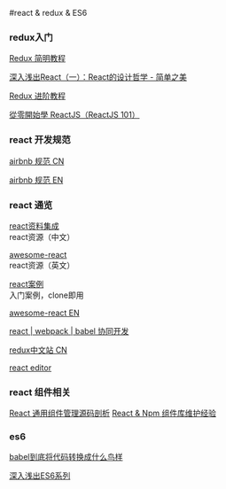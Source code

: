 #react & redux & ES6

### redux入门

[Redux 简明教程](https://github.com/kenberkeley/redux-simple-tutorial)

[深入浅出React（一）：React的设计哲学 - 简单之美](http://www.infoq.com/cn/articles/react-art-of-simplity)

[Redux 进阶教程](https://github.com/kenberkeley/redux-simple-tutorial/blob/master/redux-advanced-tutorial.md)

[從零開始學 ReactJS（ReactJS 101）](https://www.gitbook.com/book/kdchang/react101/details)



### react 开发规范

[airbnb 规范 CN](https://zhuanlan.zhihu.com/p/20616464)

[airbnb 规范 EN](https://github.com/airbnb/javascript/tree/master/react)

### react 通览

[react资料集成](https://github.com/ele828/react-native-guide)<br>
react资源（中文）

[awesome-react](https://github.com/enaqx/awesome-react)<br>
react资源（英文）

[react案例](https://github.com/zhangmengxue/React-Learning)<br>
入门案例，clone即用

[awesome-react EN](https://github.com/enaqx/awesome-react)

[react | webpack | babel 协同开发](http://rhadow.github.io/2015/04/02/webpack-workflow/)<br>

[redux中文站 CN](http://cn.redux.js.org/)

[react editor](http://www.jianshu.com/p/66d8abdffdea)


### react 组件相关

[React 通用组件管理源码剖析](http://www.jianshu.com/p/aaca5047a149)
[React & Npm 组件库维护经验](https://github.com/fex-team/fit/issues/3)



### es6

[babel到底将代码转换成什么鸟样](https://github.com/lcxfs1991/blog/issues/9)

[深入浅出ES6系列](http://www.infoq.com/cn/es6-in-depth/)




